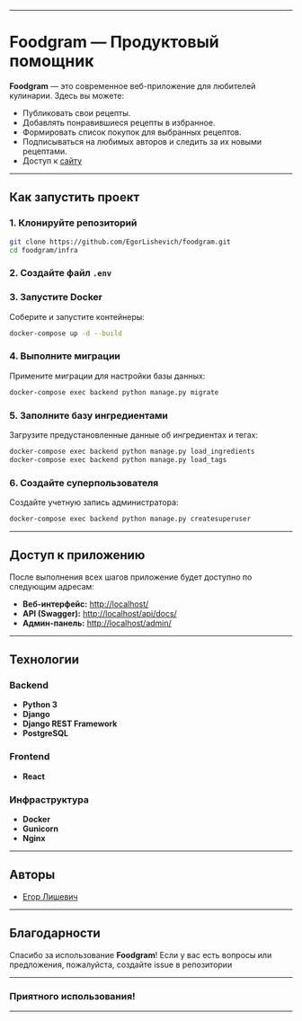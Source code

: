 
---

# **Foodgram — Продуктовый помощник** 

**Foodgram** — это современное веб-приложение для любителей кулинарии. Здесь вы можете:
- Публиковать свои рецепты.
- Добавлять понравившиеся рецепты в избранное.
- Формировать список покупок для выбранных рецептов.
- Подписываться на любимых авторов и следить за их новыми рецептами.
- Доступ к [сайту](https://foodgrammmm.serveblog.net) 


---

## **Как запустить проект** 

### **1. Клонируйте репозиторий**
```bash
git clone https://github.com/EgorLishevich/foodgram.git
cd foodgram/infra
```

### **2. Создайте файл `.env`**

### **3. Запустите Docker**
Соберите и запустите контейнеры:
```bash
docker-compose up -d --build
```

### **4. Выполните миграции**
Примените миграции для настройки базы данных:
```bash
docker-compose exec backend python manage.py migrate
```

### **5. Заполните базу ингредиентами**
Загрузите предустановленные данные об ингредиентах и тегах:
```bash
docker-compose exec backend python manage.py load_ingredients
docker-compose exec backend python manage.py load_tags
```

### **6. Создайте суперпользователя**
Создайте учетную запись администратора:
```bash
docker-compose exec backend python manage.py createsuperuser
```

---

## **Доступ к приложению** 

После выполнения всех шагов приложение будет доступно по следующим адресам:

- **Веб-интерфейс:** [http://localhost/](http://localhost/)
- **API (Swagger):** [http://localhost/api/docs/](http://localhost/api/docs/)
- **Админ-панель:** [http://localhost/admin/](http://localhost/admin/)

---

## **Технологии** 

### **Backend**
- **Python 3**
- **Django**
- **Django REST Framework**
- **PostgreSQL**

### **Frontend**
- **React**

### **Инфраструктура**
- **Docker**
- **Gunicorn**
- **Nginx**

---

## **Авторы** 

- [Егор Лишевич](https://github.com/EgorLishevich)

---

## **Благодарности** 

Спасибо за использование **Foodgram**! Если у вас есть вопросы или предложения, пожалуйста, создайте issue в репозитории

---

### **Приятного использования!**

---